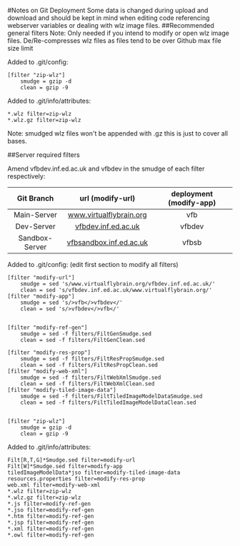 #Notes on Git Deployment
Some data is changed during upload and download and should be kept in mind when editing code referencing webserver variables or dealing with wlz image files. 
##Recommended general filters
Note: Only needed if you intend to modify or open wlz image files.
De/Re-compresses wlz files as files tend to be over Github max file size limit

Added to .git/config:
```
[filter "zip-wlz"]
    smudge = gzip -d
    clean = gzip -9
```

Added to .git/info/attributes:
```
*.wlz filter=zip-wlz
*.wlz.gz filter=zip-wlz
```

Note: smudged wlz files won't be appended with .gz this is just to cover all bases.


##Server required filters

Amend vfbdev.inf.ed.ac.uk and vfbdev in the smudge of each filter respectively:

|   Git Branch      |   url (modify-url)       |   deployment (modify-app)     |
|:---------:|:---------------------:|:----------------------------:|
|   Main-Server     |	www.virtualflybrain.org     |	vfb                             |
|   Dev-Server      |	[vfbdev.inf.ed.ac.uk](http://vfbdev.inf.ed.ac.uk) | vfbdev      |
|   Sandbox-Server  |	[vfbsandbox.inf.ed.ac.uk](http://vfbsandbox.inf.ed.ac.uk) | vfbsb |


Added to .git/config: (edit first section to modify all filters)
```shell
[filter "modify-url"]
    smudge = sed 's/www.virtualflybrain.org/vfbdev.inf.ed.ac.uk/'
    clean = sed 's/vfbdev.inf.ed.ac.uk/www.virtualflybrain.org/'
[filter "modify-app"]
    smudge = sed 's/>vfb</>vfbdev</'
    clean = sed 's/>vfbdev</>vfb</'
```

```

[filter "modify-ref-gen"]
    smudge = sed -f filters/FiltGenSmudge.sed
    clean = sed -f filters/FiltGenClean.sed

[filter "modify-res-prop"]
    smudge = sed -f filters/FiltResPropSmudge.sed
    clean = sed -f filters/FiltResPropClean.sed
[filter "modify-web-xml"]
    smudge = sed -f filters/FiltWebXmlSmudge.sed
    clean = sed -f filters/FiltWebXmlClean.sed
[filter "modify-tiled-image-data"]
    smudge = sed -f filters/FiltTiledImageModelDataSmudge.sed
    clean = sed -f filters/FiltTiledImageModelDataClean.sed


[filter "zip-wlz"]
    smudge = gzip -d
    clean = gzip -9
```
Added to .git/info/attributes:
```shell
Filt[R,T,G]*Smudge.sed filter=modify-url
Filt[W]*Smudge.sed filter=modify-app
tiledImageModelData*jso filter=modify-tiled-image-data
resources.properties filter=modify-res-prop
web.xml filter=modify-web-xml
*.wlz filter=zip-wlz
*.wlz.gz filter=zip-wlz
*.js filter=modify-ref-gen
*.jso filter=modify-ref-gen
*.htm filter=modify-ref-gen
*.jsp filter=modify-ref-gen
*.xml filter=modify-ref-gen
*.owl filter=modify-ref-gen
```
